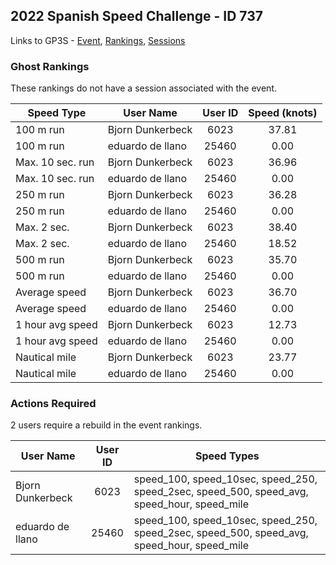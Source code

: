 ## 2022 Spanish Speed Challenge - ID 737

Links to GP3S - [Event](https://www.gps-speedsurfing.com/default.aspx?mnu=event&val=737), [Rankings](https://www.gps-speedsurfing.com/default.aspx?mnu=eventranking&val=737), [Sessions](https://www.gps-speedsurfing.com/default.aspx?mnu=eventsessions&val=737)

### Ghost Rankings

These rankings do not have a session associated with the event.

| Speed Type | User Name | User ID | Speed (knots) |
| ---------- | --------- | :-----: | :-----------: |
| 100 m run | Bjorn Dunkerbeck | 6023 | 37.81 |
| 100 m run | eduardo de llano | 25460 | 0.00 |
| Max. 10 sec. run | Bjorn Dunkerbeck | 6023 | 36.96 |
| Max. 10 sec. run | eduardo de llano | 25460 | 0.00 |
| 250 m run | Bjorn Dunkerbeck | 6023 | 36.28 |
| 250 m run | eduardo de llano | 25460 | 0.00 |
| Max. 2 sec. | Bjorn Dunkerbeck | 6023 | 38.40 |
| Max. 2 sec. | eduardo de llano | 25460 | 18.52 |
| 500 m run | Bjorn Dunkerbeck | 6023 | 35.70 |
| 500 m run | eduardo de llano | 25460 | 0.00 |
| Average speed | Bjorn Dunkerbeck | 6023 | 36.70 |
| Average speed | eduardo de llano | 25460 | 0.00 |
| 1 hour avg speed | Bjorn Dunkerbeck | 6023 | 12.73 |
| 1 hour avg speed | eduardo de llano | 25460 | 0.00 |
| Nautical mile | Bjorn Dunkerbeck | 6023 | 23.77 |
| Nautical mile | eduardo de llano | 25460 | 0.00 |

### Actions Required

2 users require a rebuild in the event rankings.

| User Name | User ID | Speed Types |
| --------- | :-----: | ----------- |
| Bjorn Dunkerbeck | 6023 | speed_100, speed_10sec, speed_250, speed_2sec, speed_500, speed_avg, speed_hour, speed_mile |
| eduardo de llano | 25460 | speed_100, speed_10sec, speed_250, speed_2sec, speed_500, speed_avg, speed_hour, speed_mile |
